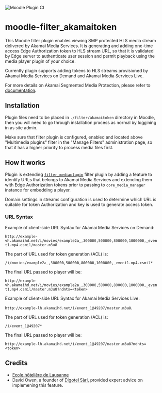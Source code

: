 ![Moodle Plugin CI](https://github.com/kabalin/moodle-filter_akamaitoken/workflows/Moodle%20Plugin%20CI/badge.svg)

moodle-filter_akamaitoken
=========================

This Moodle filter plugin enables viewing SMP protected HLS media stream
delivered by Akamai Media Services. It is generating and adding one-time
access Edge Authorization token to HLS stream URL, so that it is validated
by Edge server to authenticate user session and permit playback using the
media player plugin of your choice.

Currently plugin supports adding tokens to HLS streams provisioned by
Akamai Media Services on Demand and Akamai Media Services Live.

For more details on Akamai Segmented Media Protection, please refer to [documentation](https://learn.akamai.com/en-us/webhelp/adaptive-media-delivery/adaptive-media-delivery-implementation-guide/GUID-2EFAD1C1-B5B8-4F66-A4CC-10428654CDF7.html).

Installation
------------

Plugin files need to be placed in `./filter/akamaitoken` directory in
Moodle, then you will need to go through installation process as normal by
loggining in as site admin.

Make sure that filter plugin is configured, enabled and located above
"Multimedia plugins" filter in the "Manage Filters" administration page, so
that it has a higher priority to process media files first.

How it works
------------

Plugin is extending
[`filter_mediaplugin`](https://github.com/moodle/moodle/tree/master/filter/mediaplugin)
filter plugin by adding a feature to identify URLs that belongs to Akamai
Media Services and extending them with Edge Authorization tokens prior to
passing to `core_media_manager` instance for embedding a player.

Domain settings in streams configuration is used to determine which URL is
suitable for token Authorization and key is used to generate access token.

### URL Syntax

Example of client-side URL Syntax for Akamai Media Services on Demand:

`http://example-vh.akamaihd.net/i/movies/example2a_,300000,500000,800000,1000000,_event1.mp4.csmil/master.m3u8`

The part of URL used for token generation (ACL) is:

`/i/movies/example2a_,300000,500000,800000,1000000,_event1.mp4.csmil*`

The final URL passed to player will be:

`http://example-vh.akamaihd.net/i/movies/example2a_,300000,500000,800000,1000000,_event1.mp4.csmil/master.m3u8?ndnts=<token>`

Example of client-side URL Syntax for Akamai Media Services Live:

`http://example-lh.akamaihd.net/i/event_1@49207/master.m3u8`.

The part of URL used for token generation (ACL) is:

`/i/event_1@49207*`

The final URL passed to player will be:

`http://example-lh.akamaihd.net/i/event_1@49207/master.m3u8?ndnts=<token>`

Credits
-------

* [Ecole hôtelière de Lausanne](https://www.ehl.edu/)
* David Owen, a founder of [Digotel Sàrl](https://www.digotel.com), provided expert advice on implemening this feature.
